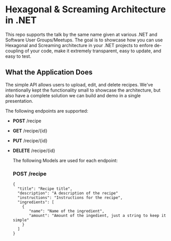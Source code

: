 # Hexagonal & Screaming Architecture in .NET
This repo supports the talk by the same name given at various .NET and Software User Groups/Meetups. The goal is to showcase how you can use Hexagonal and Screaming architecture in your .NET projects to enfore de-coupling of your code, make it extremely transparent, easy to update, and easy to test.

## What the Application Does
The simple API allows users to upload, edit, and delete recipes. We've intentionally kept the functionality small to showcase the architecture, but also have a complete solution we can build and demo in a single presentation.

The following endpoints are supported:
- __POST__ /recipe
- __GET__ /recipe/{id}
- __PUT__ /recipe/{id}
- __DELETE__ /recipe/{id}

  The following Models are used for each endpoint:

  ### POST /recipe
  ```
  {
    "title": "Recipe title",
    "description": "A description of the recipe"
    "instructions": "Instructions for the recipe",
    "ingredients": [
      {
         "name": "Name of the ingredient",
         "amount": "Amount of the ingedient, just a string to keep it simple"
      }
    ]
  }
  ```
